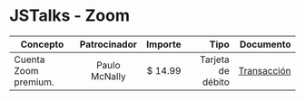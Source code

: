 # JSTalks - Zoom

| Concepto      | Patrocinador  | Importe  | Tipo              | Documento |
| ------------- |:-------------:| --------:| -----------------:| --------: |
| Cuenta Zoom premium.             | Paulo McNally | $ 14.99   | Tarjeta de débito | [Transacción](documents/2020-03-04-07.pdf) |

